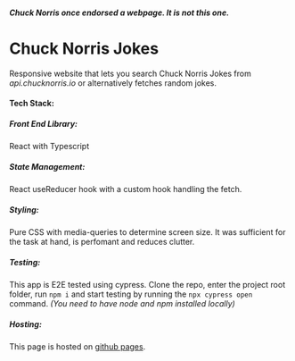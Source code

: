 ##### Chuck Norris once endorsed a webpage. It is not this one.

# Chuck Norris Jokes
Responsive website that lets you search Chuck Norris Jokes from *api.chucknorris.io* or alternatively fetches random jokes.

#### Tech Stack:

##### Front End Library:
React with Typescript

##### State Management:
React useReducer hook with a custom hook handling the fetch.

##### Styling:
Pure CSS with media-queries to determine screen size. It was sufficient for the task at hand, is perfomant and reduces clutter.

##### Testing:
This app is E2E tested using cypress. Clone the repo, enter the project root folder, run ```npm i``` and start testing by running the ```npx cypress open``` command. *(You need to have node and npm installed locally)*

##### Hosting:
This page is hosted on [github pages](https://franzspiess.github.io/chuck_norris).